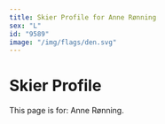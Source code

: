 ```yaml
---
title: Skier Profile for Anne Rønning
sex: "L"
id: "9589"
image: "/img/flags/den.svg" 
---
```


# Skier Profile

This page is for: Anne Rønning.
    